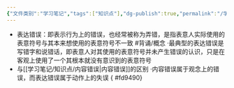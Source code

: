 ```yaml
---
{"文件类别":"学习笔记","tags":["知识点"],"dg-publish":true,"permalink":"/学习笔记/知识点/表达错误/","dgPassFrontmatter":true,"noteIcon":""}
---
```


- 表达错误：即表示行为上的错误，也经常被称为弄错，是指表意人实际使用的表意符号与其本来想使用的表意符号不一致 #背诵/概念 
·最典型的表达错误是写错字和说错话，即表意人对其使用的表意符号并未产生错误的认识，只是在客观上使用了一个其根本就没有意识到的表意符号
- 与[[学习笔记/知识点/内容错误\|内容错误]]的区别
·内容错误属于观念上的错误，而表达错误属于动作上的失误
{ #fd9490}
